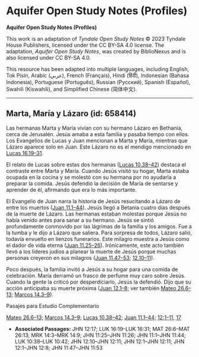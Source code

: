 # Aquifer Open Study Notes (Profiles)

**Aquifer Open Study Notes (Profiles)**

This work is an adaptation of *Tyndale Open Study Notes* © 2023 Tyndale House Publishers, licensed under the CC BY\-SA 4\.0 license. The adaptation, *Aquifer Open Study Notes*, was created by BiblioNexus and is also licensed under CC BY\-SA 4\.0\.

This resource has been adapted into multiple languages, including English, Tok Pisin, Arabic (عربي), French (Français), Hindi (हिंदी), Indonesian (Bahasa Indonesia), Portuguese (Português), Russian (Русский), Spanish (Español), Swahili (Kiswahili), and Simplified Chinese (简体中文).



--------------------------------

## Marta, María y Lázaro (id: 658414)

Las hermanas Marta y María vivían con su hermano Lázaro en Bethania, cerca de Jerusalén. Jesús amaba a esta familia y pasaba tiempo con ellos. Los Evangelios de Lucas y Juan mencionan a Marta y María, mientras que Lázaro aparece solo en Juan. Este Lázaro no es el mendigo mencionado en [Lucas 16\.19–31](https://ref.ly/Luke16:19-Luke16:31).

El relato de Lucas sobre estas dos hermanas ([Lucas 10\.38–42](https://ref.ly/Luke10:38-Luke10:42)) destaca el contraste entre Marta y María. Cuando Jesús visitó su hogar, Marta estaba ocupada en la cocina y se molestó con su hermana por no ayudarla a preparar la comida. Jesús defendió la decisión de María de sentarse y aprender de él, afirmando que era lo más importante.

El Evangelio de Juan narra la historia de Jesús resucitando a Lázaro de entre los muertos ([Juan 11\.1–44](https://ref.ly/John11:1-John11:44)). Jesús llegó a Betania cuatro días después de la muerte de Lázaro. Las hermanas estaban molestas porque Jesús no había venido antes para sanar a su hermano. Jesús se sintió profundamente conmovido por las lágrimas de la familia y los amigos. Fue a la tumba y le dijo a Lázaro que saliera. Para sorpresa de todos, Lázaro salió, todavía envuelto en lienzos funerarios. Este milagro muestra a Jesús como el dador de vida eterna ([Juan 11\.25–26](https://ref.ly/John11:25-John11:26)). Irónicamente, este acto también llevó a los líderes judíos a planear la muerte de Jesús porque muchas personas creyeron en sus milagros ([Juan 11\.47–53;](https://ref.ly/John11:47-John11:53) [12\.10–11](https://ref.ly/John12:10-John12:11)).

Poco después, la familia invitó a Jesús a su hogar para una comida de celebración. María derramó un frasco de perfume muy caro sobre Jesús. Cuando la gente la criticó por desperdiciarlo, Jesús la defendió. Dijo que su acción anticipaba su muerte próxima ([Juan 12\.1–8;](https://ref.ly/John12:1-John12:8) ver también [Mateo 26\.6–13;](https://ref.ly/Matt26:6-Matt26:13) [Marcos 14\.3–9](https://ref.ly/Mark14:3-Mark14:9)).

Pasajes para Estudio Complementario

[Mateo 26\.6–13;](https://ref.ly/Matt26:6-Matt26:13) [Marcos 14\.3–9;](https://ref.ly/Mark14:3-Mark14:9) [Lucas 10\.38–42;](https://ref.ly/Luke10:38-Luke10:42) [Juan 11\.1–44;](https://ref.ly/John11:1-John11:44) [12:1–11](https://ref.ly/John12:1-John12:11), [17](https://ref.ly/John12:17)

* **Associated Passages:** JHN 12:17; LUK 16:19–LUK 16:31; MAT 26:6–MAT 26:13; MRK 14:3–MRK 14:9; JHN 11:25–JHN 11:26; JHN 11:1–JHN 11:44; LUK 10:38–LUK 10:42; JHN 12:10–JHN 12:11; JHN 12:1–JHN 12:11; JHN 12:1–JHN 12:8; JHN 11:47–JHN 11:53

